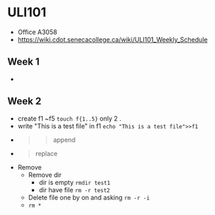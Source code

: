 # ULI101

- Office A3058
- https://wiki.cdot.senecacollege.ca/wiki/ULI101_Weekly_Schedule

## Week 1
- 

## Week 2
- create f1 ~f5 `touch f{1..5}` only 2 .
- write "This is a test file" in f1 `echo "This is a test file">>f1`
- >> append
- > replace
- Remove
    - Remove dir
        - dir is empty `rmdir test1`
        - dir have file `rm -r test2`
    - Delete file one by on and asking `rm -r -i`
    - `rm *`

